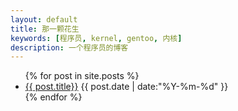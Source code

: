 ```yaml
---
layout: default
title: 那一颗花生
keywords: [程序员, kernel, gentoo, 内核]
description: 一个程序员的博客
---
```


<ul class="post">
  {% for post in site.posts %}
  <li>
    <a href="{{ post.url }}">{{ post.title}}</a>
    <span class="date">
    {{ post.date | date:"%Y-%m-%d" }}</span>
  </li>
  {% endfor %}
</ul>
